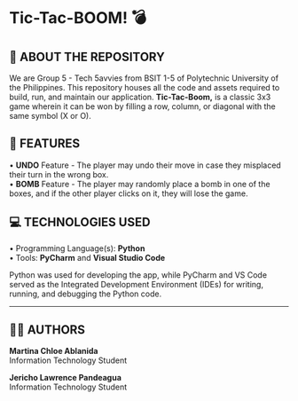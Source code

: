 # Tic-Tac-BOOM! 💣

## 📌 ABOUT THE REPOSITORY

We are Group 5 - Tech 5avvies from BSIT 1-5 of Polytechnic University of the Philippines. This repository houses all the code and assets required to build, run, and maintain our application. **Tic-Tac-Boom,** is a classic 3x3 game wherein it can be won by filling a row, column, or diagonal with the same symbol (X or O).  


## 🚀 FEATURES

• **UNDO** Feature - The player may undo their move in case they misplaced their turn in the wrong box.  
• **BOMB** Feature - The player may randomly place a bomb in one of the boxes, and if the other player clicks on it, they will lose the game.  


## 💻 TECHNOLOGIES USED

• Programming Language(s): **Python**  
• Tools: **PyCharm** and **Visual Studio Code**  

Python was used for developing the app, while PyCharm and VS Code served as the Integrated Development Environment (IDEs) for writing, running, and debugging the Python code.

---

## 🙋‍♀️ AUTHORS

**Martina Chloe Ablanida**  
Information Technology Student  

**Jericho Lawrence Pandeagua**  
Information Technology Student  

